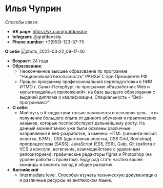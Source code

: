# Илья Чуприн
_Способы связи:_
* **VK page**: https://vk.com/grafdonskiy
* **telegram**: @grafdonskiy
* **Phone number**: +7(953)-123-37-75

**О себе**
![photo_2022-03-22_09-17-46](https://user-images.githubusercontent.com/86683685/172211122-e2d9f5cd-76a5-4b09-8817-1396973c166b.jpg)

* **Возраст**: 24 года
* **Образование**:
    * Неоконченное высшее образование по программе "Национальная безопасность" РАНХиГС при Президенте РФ
    * Прошел программу профессиональной переподготовки в НИИ ИТМО г. Санкт-Петербург по программе «Разработчик Web и мультимедийных приложений». на базе высшего образования с выдачей диплома о квалификации. Специальность - "Веб-программист"
* **О себе**:
    * Мой путь в it-индустрии только начинается и основная цель - это получение большого опыта от данного обучения и практических навыков, которые поспособствуют дальнейшему росту. На данный момент мною уже были освоены различные направления в веб-разработке, а именно: HTML (семантическая верстка, БЭМ) , CSS (адаптивная верстка, CSS Grid, Bootstrap), препроцессоры (SASS), JavaScript (ES5, ES6), Gulp, Git (работа с VCS в консоли, ветвление, взаимодействие с удаленным репозиторием), графические редакторы figma и Photoshop (на уровне работы с проектом). Буду рад стать частью вашей команды и вносить вклад в общее развитие.
* **Английский**:
  * Intermediate level. Способен изучать техническую документацию и различные ресурсы на английском языке.
    